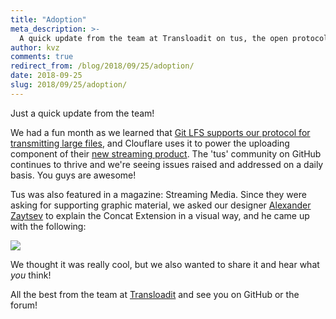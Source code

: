 ```yaml
---
title: "Adoption"
meta_description: >-
  A quick update from the team at Transloadit on tus, the open protocol for resumable file uploads.
author: kvz
comments: true
redirect_from: /blog/2018/09/25/adoption/
date: 2018-09-25
slug: 2018/09/25/adoption/
---
```


Just a quick update from the team!

We had a fun month as we learned that [Git LFS supports our protocol for transmitting large files](https://github.com/git-lfs/git-lfs/blob/main/docs/man/git-lfs-config.5.ronn#transfer-upload--download-settings), and Clouflare uses it to power the uploading component of their [new streaming product](https://blog.cloudflare.com/how-cloudflare-streams/). The 'tus' community on GitHub continues to thrive and we're seeing issues raised and addressed on a daily basis. You guys are awesome!

Tus was also featured in a magazine: Streaming Media. Since they were asking for supporting graphic material, we asked our designer [Alexander Zaytsev](https://twitter.com/nqst) to explain the Concat Extension in a visual way, and he came up with the following:

<img style="max-width: 100%; max-height: 100%" src="/assets/img/concat.jpeg">

We thought it was really cool, but we also wanted to share it and hear what _you_ think!

All the best from the team at [Transloadit](https://transloadit.com) and see you on GitHub or the forum!
